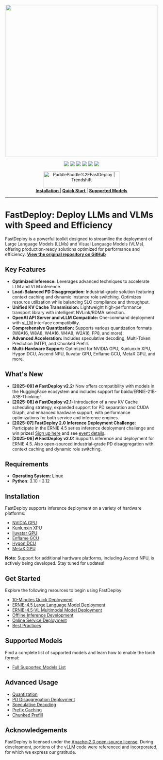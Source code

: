 <p align="center">
  <a href="https://github.com/PaddlePaddle/FastDeploy/releases"><img src="https://github.com/user-attachments/assets/42b0039f-39e3-4279-afda-6d1865dfbffb" width="500"></a>
</p>
<p align="center">
    <a href=""><img src="https://img.shields.io/badge/python-3.10-aff.svg"></a>
    <a href=""><img src="https://img.shields.io/badge/os-linux-pink.svg"></a>
    <a href="https://github.com/PaddlePaddle/FastDeploy/graphs/contributors"><img src="https://img.shields.io/github/contributors/PaddlePaddle/FastDeploy?color=9ea"></a>
    <a href="https://github.com/PaddlePaddle/FastDeploy/commits"><img src="https://img.shields.io/github/commit-activity/m/PaddlePaddle/FastDeploy?color=3af"></a>
    <a href="https://github.com/PaddlePaddle/FastDeploy/issues"><img src="https://img.shields.io/github/issues/PaddlePaddle/FastDeploy?color=9cc"></a>
    <a href="https://github.com/PaddlePaddle/FastDeploy/stargazers"><img src="https://img.shields.io/github/stars/PaddlePaddle/FastDeploy?color=ccf"></a>

</p>

<p align="center">
     <a href="https://trendshift.io/repositories/4046" target="_blank"><img src="https://trendshift.io/api/badge/repositories/4046" alt="PaddlePaddle%2FFastDeploy | Trendshift" style="width: 250px; height: 55px;" width="250" height="55"/></a></br>
    <a href="https://paddlepaddle.github.io/FastDeploy/get_started/installation/nvidia_gpu/"><b> Installation </b></a>
    |
    <a href="https://paddlepaddle.github.io/FastDeploy/get_started/quick_start"><b> Quick Start </b></a>
    |
    <a href="https://paddlepaddle.github.io/FastDeploy/supported_models/"><b> Supported Models </b></a>

</p>

--------------------------------------------------------------------------------

# FastDeploy: Deploy LLMs and VLMs with Speed and Efficiency

FastDeploy is a powerful toolkit designed to streamline the deployment of Large Language Models (LLMs) and Visual Language Models (VLMs), offering production-ready solutions optimized for performance and efficiency.  **[View the original repository on GitHub](https://github.com/PaddlePaddle/FastDeploy)**

## Key Features

*   **Optimized Inference:**  Leverages advanced techniques to accelerate LLM and VLM inference.
*   **Load-Balanced PD Disaggregation:** Industrial-grade solution featuring context caching and dynamic instance role switching. Optimizes resource utilization while balancing SLO compliance and throughput.
*   **Unified KV Cache Transmission:** Lightweight high-performance transport library with intelligent NVLink/RDMA selection.
*   **OpenAI API Server and vLLM Compatible:** One-command deployment with [vLLM](https://github.com/vllm-project/vllm/) interface compatibility.
*   **Comprehensive Quantization:** Supports various quantization formats (W8A16, W8A8, W4A16, W4A8, W2A16, FP8, and more).
*   **Advanced Acceleration:**  Includes speculative decoding, Multi-Token Prediction (MTP), and Chunked Prefill.
*   **Multi-Hardware Support:** Optimized for NVIDIA GPU, Kunlunxin XPU, Hygon DCU, Ascend NPU, Iluvatar GPU, Enflame GCU, MetaX GPU, and more.

## What's New

*   **[2025-09] 🔥 FastDeploy v2.2:**  Now offers compatibility with models in the HuggingFace ecosystem and includes support for baidu/ERNIE-21B-A3B-Thinking!
*   **[2025-08] 🔥 FastDeploy v2.1:** Introduction of a new KV Cache scheduling strategy, expanded support for PD separation and CUDA Graph, and enhanced hardware support, with performance optimizations for both service and inference engines.
*   **[2025-07] FastDeploy 2.0 Inference Deployment Challenge:** Participate in the ERNIE 4.5 series inference deployment challenge and win prizes! [Sign up here](https://www.wjx.top/vm/meSsp3L.aspx#) and see [event details](https://github.com/PaddlePaddle/FastDeploy/discussions/2728).
*   **[2025-06] 🔥 FastDeploy v2.0:** Supports inference and deployment for ERNIE 4.5. Also open-sourced industrial-grade PD disaggregation with context caching and dynamic role switching.

## Requirements

*   **Operating System:** Linux
*   **Python:** 3.10 - 3.12

## Installation

FastDeploy supports inference deployment on a variety of hardware platforms:

*   [NVIDIA GPU](docs/get_started/installation/nvidia_gpu.md)
*   [Kunlunxin XPU](docs/get_started/installation/kunlunxin_xpu.md)
*   [Iluvatar GPU](docs/get_started/installation/iluvatar_gpu.md)
*   [Enflame GCU](docs/get_started/installation/Enflame_gcu.md)
*   [Hygon DCU](docs/get_started/installation/hygon_dcu.md)
*   [MetaX GPU](docs/get_started/installation/metax_gpu.md)

**Note:**  Support for additional hardware platforms, including Ascend NPU, is actively being developed.  Stay tuned for updates!

## Get Started

Explore the following resources to begin using FastDeploy:

*   [10-Minutes Quick Deployment](docs/get_started/quick_start.md)
*   [ERNIE-4.5 Large Language Model Deployment](docs/get_started/ernie-4.5.md)
*   [ERNIE-4.5-VL Multimodal Model Deployment](docs/get_started/ernie-4.5-vl.md)
*   [Offline Inference Development](docs/offline_inference.md)
*   [Online Service Deployment](docs/online_serving/README.md)
*   [Best Practices](docs/best_practices/README.md)

## Supported Models

Find a complete list of supported models and learn how to enable the torch format:

*   [Full Supported Models List](docs/supported_models.md)

## Advanced Usage

*   [Quantization](docs/quantization/README.md)
*   [PD Disaggregation Deployment](docs/features/disaggregated.md)
*   [Speculative Decoding](docs/features/speculative_decoding.md)
*   [Prefix Caching](docs/features/prefix_caching.md)
*   [Chunked Prefill](docs/features/chunked_prefill.md)

## Acknowledgements

FastDeploy is licensed under the [Apache-2.0 open-source license](./LICENSE). During development, portions of the [vLLM](https://github.com/vllm-project/vllm) code were referenced and incorporated, for which we express our gratitude.